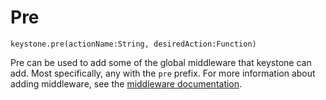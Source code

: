 # Pre

`keystone.pre(actionName:String, desiredAction:Function)`

Pre can be used to add some of the global middleware that keystone can add. Most specifically, any with the `pre` prefix. For more information about adding middleware, see the [middleware documentation](/methods/middleware).
